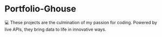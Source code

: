 # Portfolio-Ghouse
💻 These projects are the culmination of my passion for coding. Powered by live APIs, they bring data to life in innovative ways.
